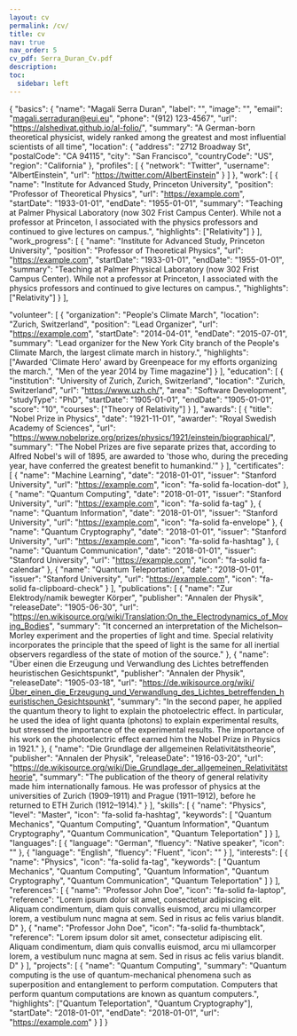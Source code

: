 ```yaml
---
layout: cv
permalink: /cv/
title: cv
nav: true
nav_order: 5
cv_pdf: Serra_Duran_Cv.pdf
description: 
toc:
  sidebar: left
---
```

{
  "basics": {
    "name": "Magalí Serra Duran",
    "label": "",
    "image": "",
    "email": "magali.serraduran@eui.eu",
    "phone": "(912) 123-4567",
    "url": "https://alshedivat.github.io/al-folio/",
    "summary": "A German-born theoretical physicist, widely ranked among the greatest and most influential scientists of all time",
    "location": {
      "address": "2712 Broadway St",
      "postalCode": "CA 94115",
      "city": "San Francisco",
      "countryCode": "US",
      "region": "California"
    },
    "profiles": [
      {
        "network": "Twitter",
        "username": "AlbertEinstein",
        "url": "https://twitter.com/AlbertEinstein"
      }
    ]
  },
  "work": [
    {
      "name": "Institute for Advanced Study, Princeton University",
      "position": "Professor of Theoretical Physics",
      "url": "https://example.com",
      "startDate": "1933-01-01",
      "endDate": "1955-01-01",
      "summary": "Teaching at Palmer Physical Laboratory (now 302 Frist Campus Center). While not a professor at Princeton, I associated with the physics professors and continued to give lectures on campus.",
      "highlights": ["Relativity"]
    }
  ],
    "work_progress": [
    {
      "name": "Institute for Advanced Study, Princeton University",
      "position": "Professor of Theoretical Physics",
      "url": "https://example.com",
      "startDate": "1933-01-01",
      "endDate": "1955-01-01",
      "summary": "Teaching at Palmer Physical Laboratory (now 302 Frist Campus Center). While not a professor at Princeton, I associated with the physics professors and continued to give lectures on campus.",
      "highlights": ["Relativity"]
    }
  ],

  "volunteer": [
    {
      "organization": "People's Climate March",
      "location": "Zurich, Switzerland",
      "position": "Lead Organizer",
      "url": "https://example.com",
      "startDate": "2014-04-01",
      "endDate": "2015-07-01",
      "summary": "Lead organizer for the New York City branch of the People's Climate March, the largest climate march in history.",
      "highlights": ["Awarded 'Climate Hero' award by Greenpeace for my efforts organizing the march.", "Men of the year 2014 by Time magazine"]
    }
  ],
  "education": [
    {
      "institution": "University of Zurich, Zurich, Switzerland",
      "location": "Zurich, Switzerland",
      "url": "https://www.uzh.ch/",
      "area": "Software Development",
      "studyType": "PhD",
      "startDate": "1905-01-01",
      "endDate": "1905-01-01",
      "score": "10",
      "courses": ["Theory of Relativity"]
    }
  ],
  "awards": [
    {
      "title": "Nobel Prize in Physics",
      "date": "1921-11-01",
      "awarder": "Royal Swedish Academy of Sciences",
      "url": "https://www.nobelprize.org/prizes/physics/1921/einstein/biographical/",
      "summary": "The Nobel Prizes are five separate prizes that, according to Alfred Nobel's will of 1895, are awarded to 'those who, during the preceding year, have conferred the greatest benefit to humankind.'"
    }
  ],
  "certificates": [
    {
      "name": "Machine Learning",
      "date": "2018-01-01",
      "issuer": "Stanford University",
      "url": "https://example.com",
      "icon": "fa-solid fa-location-dot"
    },
    {
      "name": "Quantum Computing",
      "date": "2018-01-01",
      "issuer": "Stanford University",
      "url": "https://example.com",
      "icon": "fa-solid fa-tag"
    },
    {
      "name": "Quantum Information",
      "date": "2018-01-01",
      "issuer": "Stanford University",
      "url": "https://example.com",
      "icon": "fa-solid fa-envelope"
    },
    {
      "name": "Quantum Cryptography",
      "date": "2018-01-01",
      "issuer": "Stanford University",
      "url": "https://example.com",
      "icon": "fa-solid fa-hashtag"
    },
    {
      "name": "Quantum Communication",
      "date": "2018-01-01",
      "issuer": "Stanford University",
      "url": "https://example.com",
      "icon": "fa-solid fa-calendar"
    },
    {
      "name": "Quantum Teleportation",
      "date": "2018-01-01",
      "issuer": "Stanford University",
      "url": "https://example.com",
      "icon": "fa-solid fa-clipboard-check"
    }
  ],
  "publications": [
    {
      "name": "Zur Elektrody/namik bewegter Körper",
      "publisher": "Annalen der Physik",
      "releaseDate": "1905-06-30",
      "url": "https://en.wikisource.org/wiki/Translation:On_the_Electrodynamics_of_Moving_Bodies",
      "summary": "It concerned an interpretation of the Michelson–Morley experiment and the properties of light and time. Special relativity incorporates the principle that the speed of light is the same for all inertial observers regardless of the state of motion of the source."
    },
    {
      "name": "Über einen die Erzeugung und Verwandlung des Lichtes betreffenden heuristischen Gesichtspunkt",
      "publisher": "Annalen der Physik",
      "releaseDate": "1905-03-18",
      "url": "https://de.wikisource.org/wiki/Über_einen_die_Erzeugung_und_Verwandlung_des_Lichtes_betreffenden_heuristischen_Gesichtspunkt",
      "summary": "In the second paper, he applied the quantum theory to light to explain the photoelectric effect. In particular, he used the idea of light quanta (photons) to explain experimental results, but stressed the importance of the experimental results. The importance of his work on the photoelectric effect earned him the Nobel Prize in Physics in 1921."
    },
    {
      "name": "Die Grundlage der allgemeinen Relativitätstheorie",
      "publisher": "Annalen der Physik",
      "releaseDate": "1916-03-20",
      "url": "https://de.wikisource.org/wiki/Die_Grundlage_der_allgemeinen_Relativitätstheorie",
      "summary": "The publication of the theory of general relativity made him internationally famous. He was professor of physics at the universities of Zurich (1909–1911) and Prague (1911–1912), before he returned to ETH Zurich (1912–1914)."
    }
  ],
  "skills": [
    {
      "name": "Physics",
      "level": "Master",
      "icon": "fa-solid fa-hashtag",
      "keywords": [
        "Quantum Mechanics",
        "Quantum Computing",
        "Quantum Information",
        "Quantum Cryptography",
        "Quantum Communication",
        "Quantum Teleportation"
      ]
    }
  ],
  "languages": [
    {
      "language": "German",
      "fluency": "Native speaker",
      "icon": ""
    },
    {
      "language": "English",
      "fluency": "Fluent",
      "icon": ""
    }
  ],
  "interests": [
    {
      "name": "Physics",
      "icon": "fa-solid fa-tag",
      "keywords": [
        "Quantum Mechanics",
        "Quantum Computing",
        "Quantum Information",
        "Quantum Cryptography",
        "Quantum Communication",
        "Quantum Teleportation"
      ]
    }
  ],
  "references": [
    {
      "name": "Professor John Doe",
      "icon": "fa-solid fa-laptop",
      "reference": "Lorem ipsum dolor sit amet, consectetur adipiscing elit. Aliquam condimentum, diam quis convallis euismod, arcu mi ullamcorper lorem, a vestibulum nunc magna at sem. Sed in risus ac felis varius blandit. D"
    },
    {
      "name": "Professor John Doe",
      "icon": "fa-solid fa-thumbtack",
      "reference": "Lorem ipsum dolor sit amet, consectetur adipiscing elit. Aliquam condimentum, diam quis convallis euismod, arcu mi ullamcorper lorem, a vestibulum nunc magna at sem. Sed in risus ac felis varius blandit. D"
    }
  ],
  "projects": [
    {
      "name": "Quantum Computing",
      "summary": "Quantum computing is the use of quantum-mechanical phenomena such as superposition and entanglement to perform computation. Computers that perform quantum computations are known as quantum computers.",
      "highlights": ["Quantum Teleportation", "Quantum Cryptography"],
      "startDate": "2018-01-01",
      "endDate": "2018-01-01",
      "url": "https://example.com"
    }
  ]
}
